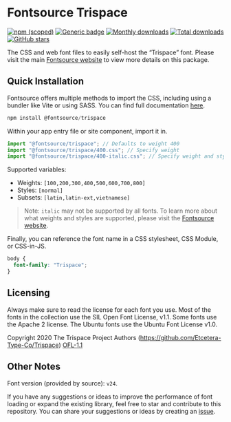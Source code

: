 # Fontsource Trispace

[![npm (scoped)](https://img.shields.io/npm/v/@fontsource/trispace?color=brightgreen)](https://www.npmjs.com/package/@fontsource/trispace) [![Generic badge](https://img.shields.io/badge/fontsource-passing-brightgreen)](https://github.com/fontsource/fontsource) [![Monthly downloads](https://badgen.net/npm/dm/@fontsource/trispace)](https://github.com/fontsource/fontsource) [![Total downloads](https://badgen.net/npm/dt/@fontsource/trispace)](https://github.com/fontsource/fontsource) [![GitHub stars](https://img.shields.io/github/stars/fontsource/fontsource.svg?style=social&label=Star)](https://github.com/fontsource/fontsource/stargazers)

The CSS and web font files to easily self-host the “Trispace” font. Please visit the main [Fontsource website](https://fontsource.org/fonts/trispace) to view more details on this package.

## Quick Installation

Fontsource offers multiple methods to import the CSS, including using a bundler like Vite or using SASS. You can find full documentation [here](https://fontsource.org/docs/getting-started/introduction).

```javascript
npm install @fontsource/trispace
```

Within your app entry file or site component, import it in.

```javascript
import "@fontsource/trispace"; // Defaults to weight 400
import "@fontsource/trispace/400.css"; // Specify weight
import "@fontsource/trispace/400-italic.css"; // Specify weight and style
```

Supported variables:
- Weights: `[100,200,300,400,500,600,700,800]`
- Styles: `[normal]`
- Subsets: `[latin,latin-ext,vietnamese]`

> Note: `italic` may not be supported by all fonts. To learn more about what weights and styles are supported, please visit the [Fontsource website](https://fontsource.org/fonts/trispace).

Finally, you can reference the font name in a CSS stylesheet, CSS Module, or CSS-in-JS.

```css
body {
  font-family: "Trispace";
}
```

## Licensing
Always make sure to read the license for each font you use. Most of the fonts in the collection use the SIL Open Font License, v1.1. Some fonts use the Apache 2 license. The Ubuntu fonts use the Ubuntu Font License v1.0.

Copyright 2020 The Trispace Project Authors (https://github.com/Etcetera-Type-Co/Trispace)
[OFL-1.1](https://openfontlicense.org)

## Other Notes
Font version (provided by source): `v24`.

If you have any suggestions or ideas to improve the performance of font loading or expand the existing library, feel free to star and contribute to this repository. You can share your suggestions or ideas by creating an [issue](https://github.com/fontsource/fontsource/issues).